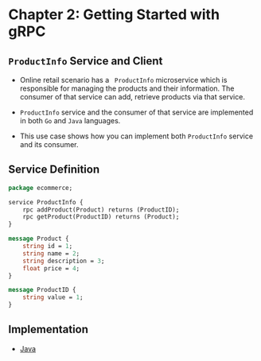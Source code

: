 # Chapter 2: Getting Started with gRPC

## ``ProductInfo`` Service and Client 

- Online retail scenario has a `` ProductInfo`` microservice which is responsible for managing the products and their
 information. The consumer of that service can add, retrieve products via that service. 

- ``ProductInfo`` service and the consumer of that service are implemented in both ``Go`` and ``Java`` languages.

- This use case shows how you can implement both ``ProductInfo`` service and its consumer.

## Service Definition 

```proto
package ecommerce;

service ProductInfo {
    rpc addProduct(Product) returns (ProductID);
    rpc getProduct(ProductID) returns (Product);
}

message Product {
    string id = 1;
    string name = 2;
    string description = 3;
    float price = 4;
}

message ProductID {
    string value = 1;
}
```

## Implementation

- [Java](./productinfo/java/README.md)
